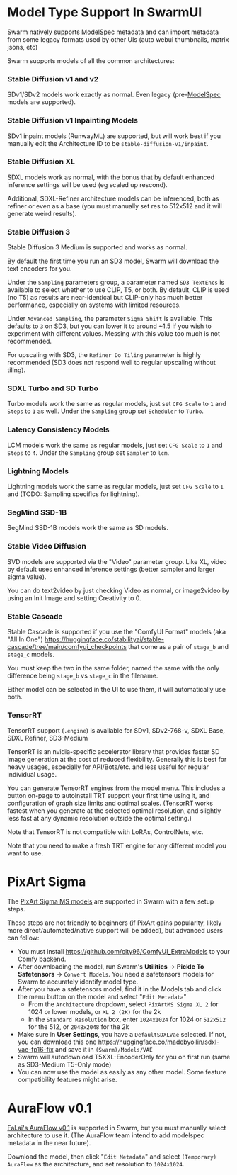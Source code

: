 # Model Type Support In SwarmUI

Swarm natively supports [ModelSpec](https://github.com/Stability-AI/ModelSpec) metadata and can import metadata from some legacy formats used by other UIs (auto webui thumbnails, matrix jsons, etc)

Swarm supports models of all the common architectures:

### Stable Diffusion v1 and v2

SDv1/SDv2 models work exactly as normal. Even legacy (pre-[ModelSpec](https://github.com/Stability-AI/ModelSpec) models are supported).

### Stable Diffusion v1 Inpainting Models

SDv1 inpaint models (RunwayML) are supported, but will work best if you manually edit the Architecture ID to be `stable-diffusion-v1/inpaint`.

### Stable Diffusion XL

SDXL models work as normal, with the bonus that by default enhanced inference settings will be used (eg scaled up rescond).

Additional, SDXL-Refiner architecture models can be inferenced, both as refiner or even as a base (you must manually set res to 512x512 and it will generate weird results).

### Stable Diffusion 3

Stable Diffusion 3 Medium is supported and works as normal.

By default the first time you run an SD3 model, Swarm will download the text encoders for you.

Under the `Sampling` parameters group, a parameter named `SD3 TextEncs` is available to select whether to use CLIP, T5, or both. By default, CLIP is used (no T5) as results are near-identical but CLIP-only has much better performance, especially on systems with limited resources.

Under `Advanced Sampling`, the parameter `Sigma Shift` is available. This defaults to `3` on SD3, but you can lower it to around ~1.5 if you wish to experiment with different values. Messing with this value too much is not recommended.

For upscaling with SD3, the `Refiner Do Tiling` parameter is highly recommended (SD3 does not respond well to regular upscaling without tiling).

### SDXL Turbo and SD Turbo

Turbo models work the same as regular models, just set `CFG Scale` to `1` and `Steps` to `1` as well. Under the `Sampling` group set `Scheduler` to `Turbo`.

### Latency Consistency Models

LCM models work the same as regular models, just set `CFG Scale` to `1` and `Steps` to `4`. Under the `Sampling` group set `Sampler` to `lcm`.

### Lightning Models

Lightning models work the same as regular models, just set `CFG Scale` to `1` and (TODO: Sampling specifics for lightning).

### SegMind SSD-1B

SegMind SSD-1B models work the same as SD models.

### Stable Video Diffusion

SVD models are supported via the "Video" parameter group. Like XL, video by default uses enhanced inference settings (better sampler and larger sigma value).

You can do text2video by just checking Video as normal, or image2video by using an Init Image and setting Creativity to 0.

### Stable Cascade

Stable Cascade is supported if you use the "ComfyUI Format" models (aka "All In One") https://huggingface.co/stabilityai/stable-cascade/tree/main/comfyui_checkpoints that come as a pair of `stage_b` and `stage_c` models.

You must keep the two in the same folder, named the same with the only difference being `stage_b` vs `stage_c` in the filename.

Either model can be selected in the UI to use them, it will automatically use both.

### TensorRT

TensorRT support (`.engine`) is available for SDv1, SDv2-768-v, SDXL Base, SDXL Refiner, SD3-Medium

TensorRT is an nvidia-specific accelerator library that provides faster SD image generation at the cost of reduced flexibility. Generally this is best for heavy usages, especially for API/Bots/etc. and less useful for regular individual usage.

You can generate TensorRT engines from the model menu. This includes a button on-page to autoinstall TRT support your first time using it, and configuration of graph size limits and optimal scales. (TensorRT works fastest when you generate at the selected optimal resolution, and slightly less fast at any dynamic resolution outside the optimal setting.)

Note that TensorRT is not compatible with LoRAs, ControlNets, etc.

Note that you need to make a fresh TRT engine for any different model you want to use.

# PixArt Sigma

The [PixArt Sigma MS models](https://huggingface.co/PixArt-alpha/PixArt-Sigma/tree/main) are supported in Swarm with a few setup steps.

These steps are not friendly to beginners (if PixArt gains popularity, likely more direct/automated/native support will be added), but advanced users can follow:

- You must install https://github.com/city96/ComfyUI_ExtraModels to your Comfy backend.
- After downloading the model, run Swarm's **Utilities** -> **Pickle To Safetensors** -> `Convert Models`. You need a safetensors models for Swarm to accurately identify model type.
- After you have a safetensors model, find it in the Models tab and click the menu button on the model and select "`Edit Metadata`"
    - From the `Architecture` dropdown, select `PixArtMS Sigma XL 2` for 1024 or lower models, or `XL 2 (2K)` for the 2k
    - In the `Standard Resolution` box, enter `1024x1024` for 1024 or `512x512` for the 512, or `2048x2048` for the 2k
- Make sure in **User Settings**, you have a `DefaultSDXLVae` selected. If not, you can download this one https://huggingface.co/madebyollin/sdxl-vae-fp16-fix and save it in `(Swarm)/Models/VAE`
- Swarm will autodownload T5XXL-EncoderOnly for you on first run (same as SD3-Medium T5-Only mode)
- You can now use the model as easily as any other model. Some feature compatibility features might arise.

# AuraFlow v0.1

[Fal.ai's AuraFlow v0.1](https://huggingface.co/fal/AuraFlow/tree/main) is supported in Swarm, but you must manually select architecture to use it. (The AuraFlow team intend to add modelspec metadata in the near future).

Download the model, then click "`Edit Metadata`" and select `(Temporary) AuraFlow` as the architecture, and set resolution to `1024x1024`.
